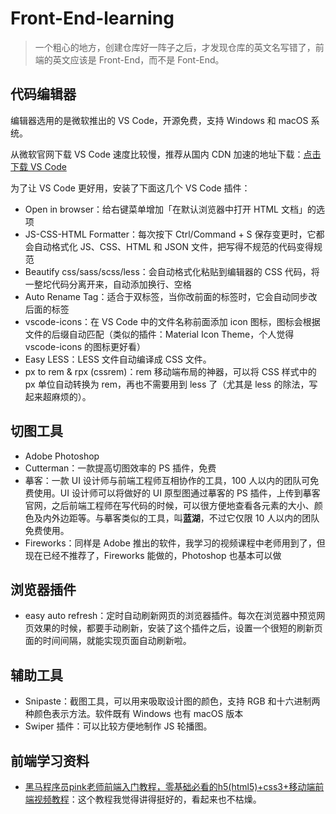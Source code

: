 # Front-End-learning   

> 一个粗心的地方，创建仓库好一阵子之后，才发现仓库的英文名写错了，前端的英文应该是 Front-End，而不是 Font-End。      

## 代码编辑器  

编辑器选用的是微软推出的 VS Code，开源免费，支持 Windows 和 macOS 系统。   

从微软官网下载 VS Code 速度比较慢，推荐从国内 CDN 加速的地址下载：[点击下载 VS Code](https://t.co/kFjlDoaVS1?amp=1)        

为了让 VS Code 更好用，安装了下面这几个 VS Code 插件：   

* Open in browser：给右键菜单增加「在默认浏览器中打开 HTML 文档」的选项    
* JS-CSS-HTML Formatter：每次按下 Ctrl/Command + S 保存变更时，它都会自动格式化 JS、CSS、HTML 和 JSON 文件，把写得不规范的代码变得规范        
* Beautify css/sass/scss/less：会自动格式化粘贴到编辑器的 CSS 代码，将一整坨代码分离开来，自动添加换行、空格     
* Auto Rename Tag：适合于双标签，当你改前面的标签时，它会自动同步改后面的标签      
* vscode-icons：在 VS Code 中的文件名称前面添加 icon 图标，图标会根据文件的后缀自动匹配（类似的插件：Material Icon Theme，个人觉得 vscode-icons 的图标更好看）   
* Easy LESS：LESS 文件自动编译成 CSS 文件。       
* px to rem & rpx (cssrem)：rem 移动端布局的神器，可以将 CSS 样式中的 px 单位自动转换为 rem，再也不需要用到 less 了（尤其是 less 的除法，写起来超麻烦的）。      

## 切图工具       

* Adobe Photoshop       
* Cutterman：一款提高切图效率的 PS 插件，免费         
* 摹客：一款 UI 设计师与前端工程师互相协作的工具，100 人以内的团队可免费使用。UI 设计师可以将做好的 UI 原型图通过摹客的 PS 插件，上传到摹客官网，之后前端工程师在写代码的时候，可以很方便地查看各元素的大小、颜色及内外边距等。与摹客类似的工具，叫**蓝湖**，不过它仅限 10 人以内的团队免费使用。           
* Fireworks：同样是 Adobe 推出的软件，我学习的视频课程中老师用到了，但现在已经不推荐了，Fireworks 能做的，Photoshop 也基本可以做       

## 浏览器插件  

* easy auto refresh：定时自动刷新网页的浏览器插件。每次在浏览器中预览网页效果的时候，都要手动刷新，安装了这个插件之后，设置一个很短的刷新页面的时间间隔，就能实现页面自动刷新啦。     

## 辅助工具     
* Snipaste：截图工具，可以用来吸取设计图的颜色，支持 RGB 和十六进制两种颜色表示方法。软件既有 Windows 也有 macOS 版本        
* Swiper 插件：可以比较方便地制作 JS 轮播图。      


## 前端学习资料   

* [黑马程序员pink老师前端入门教程，零基础必看的h5(html5)+css3+移动端前端视频教程](https://www.bilibili.com/video/BV14J4114768?p=1)：这个教程我觉得讲得挺好的，看起来也不枯燥。     